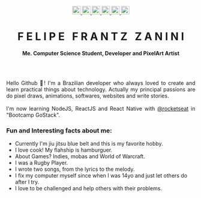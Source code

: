 <!-- Icons -->
<p align="center">
  <!-- GitHub -->
  <a href="https://github.com/ffzanini" title="GitHub">
    <img src="https://img.shields.io/github/followers/ffzanini?label=follow&style=social" height="22" title="Follow me" />
  </a>
  <!-- Linkedin -->
  <a href="https://www.linkedin.com/in/ffzanini/" title="Linkedin" target="_blank">
    <img src="https://img.shields.io/badge/-LinkedIn-blue?style=flat-square&logo=Linkedin&logoColor=white&link=https://www.linkedin.com/in/ffzanini" height="22" title="LinkedIn" />
  </a>
  <!-- Rocketseat -->
  <a href="https://app.rocketseat.com.br/me/ffzanini" title="Rocketseat" target="_blank">
    <img src="https://img.shields.io/badge/-Rocketseat-blueviolet?style=flat-square&logo=apache-rocketmq&logoColor=white&link=https://app.rocketseat.com.br/me/ffzanini" height="22" title="Rocketseat"/>
  </a>
  <!-- Instagram -->
  <a href="https://www.instagram.com/ffzanini" title="Instagram" target="_blank">
    <img src="https://img.shields.io/badge/-Instagram-E1306C?style=flat-square&logo=Instagram&logoColor=white&link=https://www.instagram.com/ffzanini" height="22" title="Instagram" />
  </a>
   <!-- Gmail -->
  <a href="mailto:devffzanini@gmail.com" title="Gmail">
    <img src="https://img.shields.io/badge/-Gmail-red?style=flat-square&logo=Gmail&logoColor=white&link=mailto:devffzanini@gmail.com" height="22" title="Gmail" />
  </a>
  
  <!-- Twitter -->
  <a href="https://twitter.com/ffzanini/" title="Twitter" target="_blank">
    <img src="https://img.shields.io/badge/-Twitter-006AEB?style=flat-square&logo=Twitter&logoColor=white&link=https://www.twitter.com/ffzanini" height="22" title="Instagram" />
  </a>
  <!-- Gmail -->

  
</p>
<!-- Title -->
<p align="center">
  <h1 align="center">F E L I P E &nbsp; F R A N T Z &nbsp; Z A N I N I</h1>
  <p align="center"><b>Me. Computer Science Student, Developer and PixelArt Artist</b></p>
</p>
<br/>
<br/>
<!-- Content -->
<p align="justify">
  Hello Github 👋! I'm a Brazilian developer who always loved to create and learn practical things about technology. Actually my principal passions are do pixel draws, animations, softwares, websites and write stories.<br/>
  <br/>
  I'm now learning NodeJS, ReactJS and React Native with <a href="https://github.com/rocketseat">@rocketseat</a> in "Bootcamp GoStack".
</p>
<h3>Fun and Interesting facts about me:</h3>
<ul>
  <li>Currently I'm jiu jitsu blue belt and this is my favorite hobby.</li>
  <li>I love cook! My flahship is hamburguer. </li>
  <li>About Games? Indies, mobas and World of Warcraft.</li>
  <li>I was a Rugby Player.</li>
  <li>I wrote two songs, from the lyrics to the melody.</li>
  <li>I fix my computer myself since when I was 14yo and just let others do after I try.</li>
  <li>I love to be challenged and help others with their problems.</li>
</ul>
<br/>
